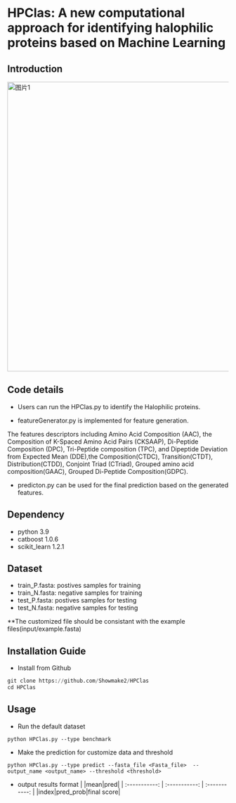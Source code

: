 # HPClas: A new computational approach for identifying halophilic proteins based on Machine Learning

## Introduction



<img width="659" alt="图片1" src="https://github.com/Showmake2/HPClas/assets/134044269/9772024b-19b6-4317-a33e-b5e93aaebc7e">


## Code details

* Users can run the HPClas.py to identify the Halophilic proteins. 

* featureGenerator.py is implemented for feature generation. 

The features descriptors including Amino Acid Composition (AAC), the Composition of K-Spaced Amino Acid Pairs (CKSAAP), Di-Peptide Composition (DPC), Tri-Peptide composition (TPC), and Dipeptide Deviation from Expected Mean (DDE),the Composition(CTDC), Transition(CTDT), Distribution(CTDD), Conjoint Triad (CTriad), Grouped amino acid composition(GAAC), Grouped Di-Peptide Composition(GDPC).

* predicton.py can be used for the final prediction based on the generated features.

## Dependency
* python 3.9
* catboost 1.0.6
* scikit_learn 1.2.1

## Dataset
* train_P.fasta: postives samples for training 
* train_N.fasta: negative samples for training
* test_P.fasta: postives samples for testing 
* test_N.fasta: negative samples for testing


**The customized file should be consistant with the example files(input/example.fasta)

## Installation Guide

*  Install from Github 
```python
git clone https://github.com/Showmake2/HPClas
cd HPClas

```

## Usage

* Run the default dataset
```
python HPClas.py --type benchmark
```
* Make the prediction for customize data and threshold
```
python HPClas.py --type predict --fasta_file <Fasta_file>  --output_name <output_name> --threshold <threshold>
```

* output results format
|    |mean|pred|
| :-----------:  | :-----------: | :-----------: |
|index|pred_prob|final score|
